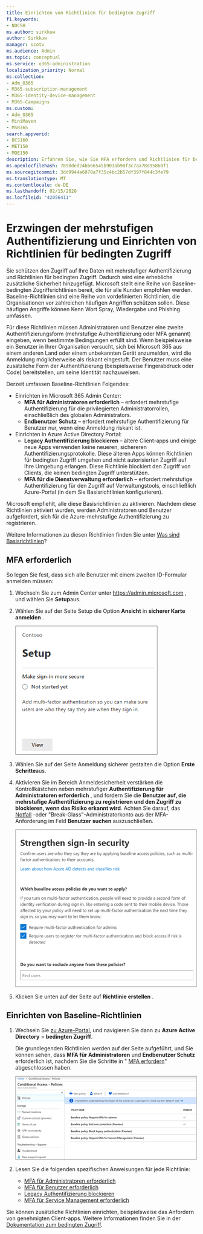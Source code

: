 ```yaml
---
title: Einrichten von Richtlinien für bedingten Zugriff
f1.keywords:
- NOCSH
ms.author: sirkkuw
author: Sirkkuw
manager: scotv
ms.audience: Admin
ms.topic: conceptual
ms.service: o365-administration
localization_priority: Normal
ms.collection:
- Adm_O365
- M365-subscription-management
- M365-identity-device-management
- M365-Campaigns
ms.custom:
- Adm_O365
- MiniMaven
- MSB365
search.appverid:
- BCS160
- MET150
- MOE150
description: Erfahren Sie, wie Sie MFA erfordern und Richtlinien für bedingten Zugriff für Microsoft 365 Business einrichten.
ms.openlocfilehash: 7898ded24bb66545b903ab98f3c7aa78d95860f1
ms.sourcegitcommit: 3dd9944a6070a7f35c4bc2b57df397f844c3fe79
ms.translationtype: MT
ms.contentlocale: de-DE
ms.lasthandoff: 02/15/2020
ms.locfileid: "42056411"
---
```

# <a name="require-multi-factor-authentication-and-set-up-conditional-access-policies"></a>Erzwingen der mehrstufigen Authentifizierung und Einrichten von Richtlinien für bedingten Zugriff

Sie schützen den Zugriff auf Ihre Daten mit mehrstufiger Authentifizierung und Richtlinien für bedingten Zugriff. Dadurch wird eine erhebliche zusätzliche Sicherheit hinzugefügt. Microsoft stellt eine Reihe von Baseline-bedingten Zugriffsrichtlinien bereit, die für alle Kunden empfohlen werden. Baseline-Richtlinien sind eine Reihe von vordefinierten Richtlinien, die Organisationen vor zahlreichen häufigen Angriffen schützen sollen. Diese häufigen Angriffe können Kenn Wort Spray, Wiedergabe und Phishing umfassen.

Für diese Richtlinien müssen Administratoren und Benutzer eine zweite Authentifizierungsform (mehrstufige Authentifizierung oder MFA genannt) eingeben, wenn bestimmte Bedingungen erfüllt sind. Wenn beispielsweise ein Benutzer in Ihrer Organisation versucht, sich bei Microsoft 365 aus einem anderen Land oder einem unbekannten Gerät anzumelden, wird die Anmeldung möglicherweise als riskant eingestuft. Der Benutzer muss eine zusätzliche Form der Authentifizierung (beispielsweise Fingerabdruck oder Code) bereitstellen, um seine Identität nachzuweisen. 

Derzeit umfassen Baseline-Richtlinien Folgendes:
- Einrichten im Microsoft 365 Admin Center:
    - **MFA für Administratoren erforderlich** – erfordert mehrstufige Authentifizierung für die privilegierten Administratorrollen, einschließlich des globalen Administrators.
    - **Endbenutzer Schutz** – erfordert mehrstufige Authentifizierung für Benutzer nur, wenn eine Anmeldung riskant ist. 
- Einrichten in Azure Active Directory Portal:
    - **Legacy Authentifizierung blockieren** – ältere Client-apps und einige neue Apps verwenden keine neueren, sichereren Authentifizierungsprotokolle. Diese älteren Apps können Richtlinien für bedingten Zugriff umgehen und nicht autorisierten Zugriff auf Ihre Umgebung erlangen. Diese Richtlinie blockiert den Zugriff von Clients, die keinen bedingten Zugriff unterstützen. 
    - **MFA für die Dienstverwaltung erforderlich** – erfordert mehrstufige Authentifizierung für den Zugriff auf Verwaltungstools, einschließlich Azure-Portal (in dem Sie Basisrichtlinien konfigurieren). 

Microsoft empfiehlt, alle diese Basisrichtlinien zu aktivieren. Nachdem diese Richtlinien aktiviert wurden, werden Administratoren und Benutzer aufgefordert, sich für die Azure-mehrstufige Authentifizierung zu registrieren.

Weitere Informationen zu diesen Richtlinien finden Sie unter [Was sind Basisrichtlinien](https://docs.microsoft.com/azure/active-directory/conditional-access/concept-baseline-protection)?


## <a name="require-mfa"></a>MFA erforderlich

So legen Sie fest, dass sich alle Benutzer mit einem zweiten ID-Formular anmelden müssen:

1. Wechseln Sie zum Admin Center unter <a href="https://go.microsoft.com/fwlink/p/?linkid=837890" target="_blank">https://admin.microsoft.com</a> , und wählen Sie **Setup**aus.

2. Wählen Sie auf der Seite Setup die Option **Ansicht** in **sicherer Karte anmelden** .


    ![Anmelden sicherer Karten.](../media/setupmfa.png)
3. Wählen Sie auf der Seite Anmeldung sicherer gestalten die Option **Erste Schritte**aus.
 
4. Aktivieren Sie im Bereich Anmeldesicherheit verstärken die Kontrollkästchen neben mehrstufiger **Authentifizierung für Administratoren erforderlich** , und fordern Sie die **Benutzer auf, die mehrstufige Authentifizierung zu registrieren und den Zugriff zu blockieren, wenn das Risiko erkannt wird**.
    Achten Sie darauf, das [Notfall](m365-campaigns-protect-admin-accounts.md#create-an-emergency-admin-account) -oder "Break-Glass"-Administratorkonto aus der MFA-Anforderung im Feld **Benutzer suchen** auszuschließen.
    
    ![Stärkung der Sing-in-Sicherheitsseite.](../media/requiremfa.png)

5. Klicken Sie unten auf der Seite auf **Richtlinie erstellen** .

## <a name="set-up-baseline-policies"></a>Einrichten von Baseline-Richtlinien

1. Wechseln Sie [zu Azure-Portal](https://portal.azure.com), und navigieren Sie dann zu **Azure Active Directory** \> **bedingten Zugriff**.
    
    Die grundlegenden Richtlinien werden auf der Seite aufgeführt, und Sie können sehen, dass **MFA für Administratoren** und **Endbenutzer Schutz** erforderlich ist, nachdem Sie die Schritte in " [MFA erfordern](#require-mfa)" abgeschlossen haben.

    ![Seite, auf der Basisrichtlinien für bedingten Zugriff aufgelistet werden.](../media/casettings.png)
2. Lesen Sie die folgenden spezifischen Anweisungen für jede Richtlinie:

    - [MFA für Administratoren erforderlich](https://docs.microsoft.com/azure/active-directory/conditional-access/howto-baseline-protect-administrators)
    - [MFA für Benutzer erforderlich](https://docs.microsoft.com/azure/active-directory/conditional-access/howto-baseline-protect-end-users)  
    - [Legacy Authentifizierung blockieren](https://docs.microsoft.com/azure/active-directory/conditional-access/howto-baseline-protect-legacy-auth)
    - [MFA für Service Management erforderlich](https://docs.microsoft.com/azure/active-directory/conditional-access/howto-baseline-protect-azure)

Sie können zusätzliche Richtlinien einrichten, beispielsweise das Anfordern von genehmigten Client-apps. Weitere Informationen finden Sie in der [Dokumentation zum bedingten Zugriff](https://docs.microsoft.com/azure/active-directory/conditional-access/).
